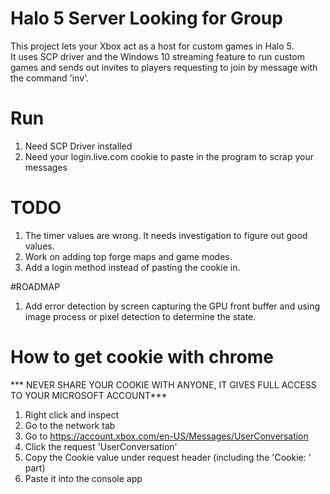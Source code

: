 # Halo 5 Server Looking for Group

This project lets your Xbox act as a host for custom games in Halo 5.  
It uses SCP driver and the Windows 10 streaming feature to run custom games and 
sends out invites to players requesting to join by message with the command 'inv'.

# Run
1.  Need SCP Driver installed
2.  Need your login.live.com cookie to paste in the program to scrap your messages

# TODO
1.  The timer values are wrong.  It needs investigation to figure out good values.
2.  Work on adding top forge maps and game modes.
3.  Add a login method instead of pasting the cookie in.

#ROADMAP
1.  Add error detection by screen capturing the GPU front buffer and using image process or pixel detection to determine the state.

# How to get cookie with chrome
*** NEVER SHARE YOUR COOKIE WITH ANYONE, IT GIVES FULL ACCESS TO YOUR MICROSOFT ACCOUNT***
1.  Right click and inspect
2.  Go to the network tab
3.  Go to https://account.xbox.com/en-US/Messages/UserConversation
4.  Click the request 'UserConversation'
5.  Copy the Cookie value under request header (including the 'Cookie: ' part)
6.  Paste it into the console app
